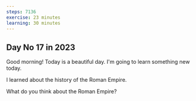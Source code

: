 ```yaml
---
steps: 7136
exercise: 23 minutes
learning: 30 minutes
---
```

## Day No 17 in 2023
Good morning! Today is a beautiful day.
I'm going to learn something new today.

I learned about the history of the Roman Empire.

What do you think about the Roman Empire?
